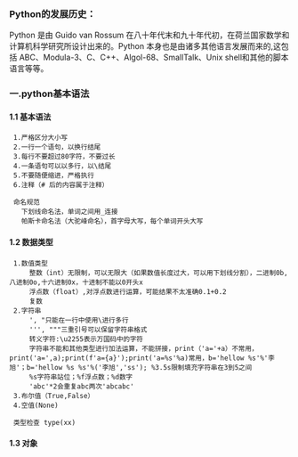  ### Python的发展历史：

  Python 是由 Guido van Rossum 在八十年代末和九十年代初，在荷兰国家数学和计算机科学研究所设计出来的。Python 本身也是由诸多其他语言发展而来的,这包括 ABC、Modula-3、C、C++、Algol-68、SmallTalk、Unix shell和其他的脚本语言等等。
 
### 一.python基本语法
#### 1.1 基本语法

     1.严格区分大小写
     2.一行一个语句，以换行结尾
     3.每行不要超过80字符，不要过长
     4.一条语句可以以多行，以\结尾
     5.不要随便缩进，严格执行
     6.注释（# 后的内容属于注释）
     
     命名规范
       下划线命名法，单词之间用_连接
       帕斯卡命名法（大驼峰命名），首字母大写，每个单词开头大写
#### 1.2 数据类型

     1.数值类型
         整数（int）无限制，可以无限大（如果数值长度过大，可以用下划线分割），二进制0b,八进制0o,十六进制0x，十进制不能以0开头x
         浮点数（float）,对浮点数进行运算，可能结果不太准确0.1+0.2
         复数
     2.字符串
         ', "只能在一行中使用\进行多行
         ''', """三重引号可以保留字符串格式
         转义字符:\u2255表示万国码中的字符
         字符串不能和其他类型进行加法运算，不能拼接，print（'a='+a）不常用，print('a=',a);print(f'a={a}');print('a=%s'%a)常用，b='hellow %s'%'李旭'；b='hellow %s %s'%('李旭','ss'); %3.5s限制填充字符串在3到5之间
         %s字符串站位；%f浮点数；%d数字
         'abc'*2会重复abc两次'abcabc'
     3.布尔值（True,False）
     4.空值(None)
     
     类型检查 type(xx)
     
#### 1.3 对象
     
     
     
         
         
        
         
